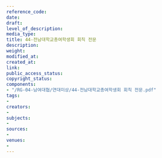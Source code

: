 ```yaml
---
reference_code: 
date: 
draft: 
level_of_description: 
media_type: 
title: 44-전남대학교총여학생회 회칙 전문
description: 
weight: 
modified_at: 
created_at: 
link: 
public_access_status: 
copyright_status: 
components:
- "/RG-04-남여대협/연대미상/44-전남대학교총여학생회 회칙 전문.pdf"
tags:
- 
creators:
- 
subjects:
- 
sources:
- 
venues:
- 
---
```

